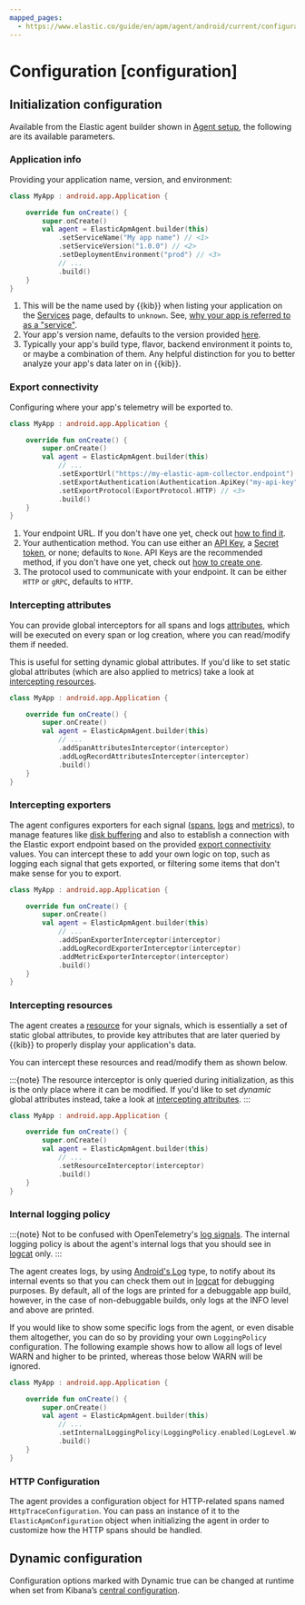 ```yaml
---
mapped_pages:
  - https://www.elastic.co/guide/en/apm/agent/android/current/configuration.html
---
```


# Configuration [configuration]

## Initialization configuration 

Available from the Elastic agent builder shown in [Agent setup](getting-started.md#agent-setup), the following are its available parameters.

### Application info

Providing your application name, version, and environment:

```kotlin
class MyApp : android.app.Application {

    override fun onCreate() {
        super.onCreate()
        val agent = ElasticApmAgent.builder(this)
            .setServiceName("My app name") // <1>
            .setServiceVersion("1.0.0") // <2>
            .setDeploymentEnvironment("prod") // <3>
            // ...
            .build()
    }
}
```

1. This will be the name used by {{kib}} when listing your application on the [Services](https://www.elastic.co/guide/en/observability/current/apm-services.html) page, defaults to `unknown`. See, [why your app is referred to as a "service"](faq.md#why-service).
2. Your app's version name, defaults to the version provided [here](https://developer.android.com/reference/android/content/pm/PackageInfo#versionName).
3. Typically your app's build type, flavor, backend environment it points to, or maybe a combination of them. Any helpful distinction for you to better analyze your app's data later on in {{kib}}.

### Export connectivity

Configuring where your app's telemetry will be exported to.

```kotlin
class MyApp : android.app.Application {

    override fun onCreate() {
        super.onCreate()
        val agent = ElasticApmAgent.builder(this)
            // ...
            .setExportUrl("https://my-elastic-apm-collector.endpoint") // <1>
            .setExportAuthentication(Authentication.ApiKey("my-api-key")) // <2>
            .setExportProtocol(ExportProtocol.HTTP) // <3>
            .build()
    }
}
```

1. Your endpoint URL. If you don't have one yet, check out [how to find it](how-tos.md#get-export-endpoint).
2. Your authentication method. You can use either an [API Key](https://www.elastic.co/guide/en/observability/current/apm-api-key.html), a [Secret token](https://www.elastic.co/guide/en/observability/current/apm-secret-token.html), or none; defaults to `None`. API Keys are the recommended method, if you don't have one yet, check out [how to create one](how-tos.md#create-api-key).
3. The protocol used to communicate with your endpoint. It can be either `HTTP` or `gRPC`, defaults to `HTTP`.

### Intercepting attributes

You can provide global interceptors for all spans and logs [attributes](https://opentelemetry.io/docs/specs/otel/common/#attribute), which will be executed on every span or log creation, where you can read/modify them if needed.

This is useful for setting dynamic global attributes. If you'd like to set static global attributes (which are also applied to metrics) take a look at [intercepting resources](#intercepting-resources).

```kotlin
class MyApp : android.app.Application {

    override fun onCreate() {
        super.onCreate()
        val agent = ElasticApmAgent.builder(this)
            // ...
            .addSpanAttributesInterceptor(interceptor)
            .addLogRecordAttributesInterceptor(interceptor)
            .build()
    }
}
```

### Intercepting exporters

The agent configures exporters for each signal ([spans](https://opentelemetry.io/docs/languages/java/sdk/#spanexporter), [logs](https://opentelemetry.io/docs/languages/java/sdk/#logrecordexporter) and [metrics](https://opentelemetry.io/docs/languages/java/sdk/#metricexporter)), to manage features like [disk buffering](index.md#disk-buffering) and also to establish a connection with the Elastic export endpoint based on the provided [export connectivity](#export-connectivity) values. You can intercept these to add your own logic on top, such as logging each signal that gets exported, or filtering some items that don't make sense for you to export.

```kotlin
class MyApp : android.app.Application {

    override fun onCreate() {
        super.onCreate()
        val agent = ElasticApmAgent.builder(this)
            // ...
            .addSpanExporterInterceptor(interceptor)
            .addLogRecordExporterInterceptor(interceptor)
            .addMetricExporterInterceptor(interceptor)
            .build()
    }
}
```

### Intercepting resources

The agent creates a [resource](https://opentelemetry.io/docs/specs/otel/overview/#resources) for your signals, which is essentially a set of static global attributes, to provide key attributes that are later queried by {{kib}} to properly display your application's data.

You can intercept these resources and read/modify them as shown below.

:::{note}
The resource interceptor is only queried during initialization, as this is the only place where it can be modified. If you'd like to set _dynamic_ global attributes instead, take a look at [intercepting attributes](#intercepting-attributes).
:::

```kotlin
class MyApp : android.app.Application {

    override fun onCreate() {
        super.onCreate()
        val agent = ElasticApmAgent.builder(this)
            // ...
            .setResourceInterceptor(interceptor)
            .build()
    }
}
```

### Internal logging policy

:::{note}
Not to be confused with OpenTelemetry's [log signals](https://opentelemetry.io/docs/concepts/signals/logs/). The internal logging policy is about the agent's internal logs that you should see in [logcat](https://developer.android.com/studio/debug/logcat) only.
:::

The agent creates logs, by using [Android's Log](https://developer.android.com/reference/android/util/Log) type, to notify about its internal events so that you can check them out in [logcat](https://developer.android.com/studio/debug/logcat) for debugging purposes. By default, all of the logs are printed for a debuggable app build, however, in the case of non-debuggable builds, only logs at the INFO level and above are printed.

If you would like to show some specific logs from the agent, or even disable them altogether, you can do so by providing your own `LoggingPolicy` configuration. The following example shows how to allow all logs of level WARN and higher to be printed, whereas those below WARN will be ignored.

```kotlin
class MyApp : android.app.Application {

    override fun onCreate() {
        super.onCreate()
        val agent = ElasticApmAgent.builder(this)
            // ...
            .setInternalLoggingPolicy(LoggingPolicy.enabled(LogLevel.WARN))
            .build()
    }
}
```

### HTTP Configuration

The agent provides a configuration object for HTTP-related spans named `HttpTraceConfiguration`. You can pass an instance of it to the `ElasticApmConfiguration` object when initializing the agent in order to customize how the HTTP spans should be handled.

## Dynamic configuration

Configuration options marked with Dynamic true can be changed at runtime when set from Kibana’s [central configuration](docs-content://solutions/observability/apps/apm-agent-central-configuration.md).